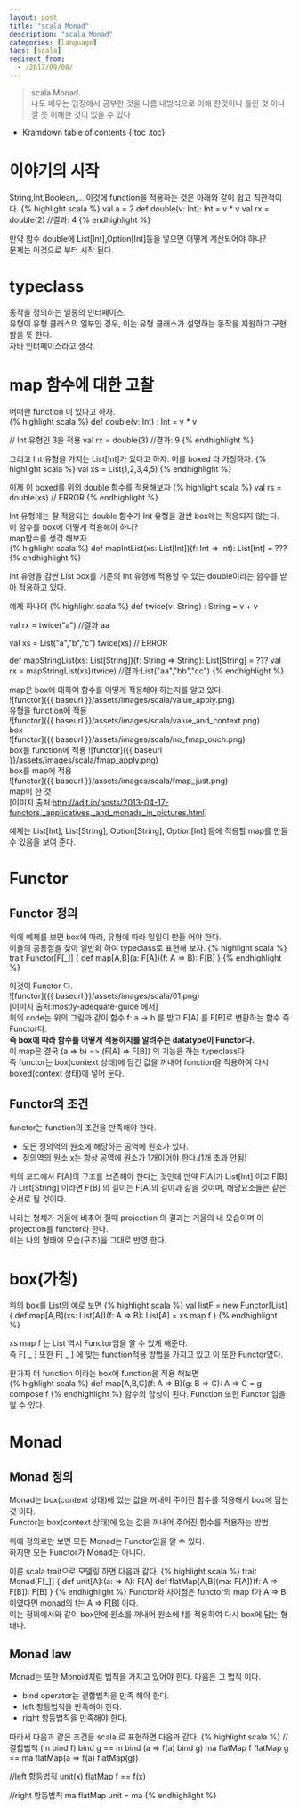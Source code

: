 ```yaml
---
layout: post
title: "scala Monad"
description: "scala Monad"
categories: [language]
tags: [scala]
redirect_from:
  - /2017/09/08/
---
```


> scala Monad.  
> 나도 배우는 입장에서 공부한 것을 나름 내방식으로 이해 한것이니 틀린 것 이나 잘 못 이해한 것이 있을 수 있다  


* Kramdown table of contents
{:toc .toc}

# 이야기의 시작
String,Int,Boolean,... 이것에 function을 적용하는 것은 아래와 같이 쉽고 직관적이다.
{% highlight scala %}
val a = 2
def double(v: Int): Int = v * v
val rx = double(2)
//결과: 4
{% endhighlight %}

만약 함수 double에 List[Int],Option[Int]등을 넣으면 어떻게 계산되어야 하나?  
문제는 이것으로 부터 시작 된다.

# typeclass
동작을 정의하는 일종의 인터페이스.  
유형이 유형 클래스의 일부인 경우, 이는 유형 클래스가 설명하는 동작을 지원하고 구현 함을 뜻 한다.  
자바 인터페이스라고 생각.

# map 함수에 대한 고찰
어떠한 function 이 있다고 하자.  
{% highlight scala %}
def double(v: Int) : Int = v * v

// Int 유형인 3을 적용 
val rx = double(3)
//결과: 9
{% endhighlight %}

그리고 Int 유형을 가지는 List[Int]가 있다고 하자. 이를 boxed 라 가칭하자.
{% highlight scala %}
val xs = List(1,2,3,4,5)
{% endhighlight %}

이제 이 boxed를 위의 double 함수를 적용해보자 
{% highlight scala %}
val rs = double(xs) // ERROR
{% endhighlight %}

Int 유형에는 잘 적용되는 double 함수가 Int 유형을 감싼 box에는 적용되지 않는다.  
이 함수를 box에 어떻게 적용해야 하나?  
map함수를 생각 해보자  
{% highlight scala %}
def mapIntList(xs: List[Int])(f: Int => Int): List[Int] = ???
{% endhighlight %}

Int 유형을 감싼 List box를 기존의 Int 유형에 적용할 수 있는 double이라는 함수를 받아 적용하고 있다.  

예제 하나더
{% highlight scala %}
def twice(v: String) : String = v + v

val rx = twice("a")
//결과 aa

val xs = List("a","b","c")
twice(xs) // ERROR

def mapStringList(xs: List[String])(f: String => String): List[String] = ???
val rx = mapStringList(xs)(twice)
//결과:List("aa","bb","cc")
{% endhighlight %}

map은 box에 대하여 함수를 어떻게 적용해야 하는지를 알고 있다.  
![functor]({{ baseurl }}/assets/images/scala/value_apply.png)  
유형을 function에 적용  
![functor]({{ baseurl }}/assets/images/scala/value_and_context.png)  
box  
![functor]({{ baseurl }}/assets/images/scala/no_fmap_ouch.png)  
box를 function에 적용 
![functor]({{ baseurl }}/assets/images/scala/fmap_apply.png)  
box를 map에 적용  
![functor]({{ baseurl }}/assets/images/scala/fmap_just.png)  
map이 한 것  
[이미지 출처:http://adit.io/posts/2013-04-17-functors,_applicatives,_and_monads_in_pictures.html]  

예제는 List[Int], List[String], Option[String], Option[Int] 등에 적용할 map를 만들 수 있음을 보여 준다.  

# Functor
## Functor 정의
위에 예제를 보면 box에 따라, 유형에 따라 일일이 만들 어야 한다.  
이들의 공통점을 찾아 일반화 하여 typeclass로 표현해 보자.
{% highlight scala %}
trait Functor[F[_]] {
  def map[A,B](a: F[A])(f: A => B): F[B]
}
{% endhighlight %}

이것이 Functor 다.  
![functor]({{ baseurl }}/assets/images/scala/01.png)  
[이미지 출처:mostly-adequate-guide 에서]  
위의 code는 위의 그림과 같이 함수 f: a -> b 를 받고 F[A] 를 F[B]로 변환하는 함수 즉 Functor다.  
__즉 box에 따라 함수를 어떻게 적용하지를 알려주는 datatype이 Functor다.__  
이 map은 결국  (a => b) => (F[A] => F[B]) 의 기능을 하는 typeclass다.  
즉 functor는 box(context 상태)에 담긴 값을 꺼내어 function을 적용하여 다시 boxed(context 상태)에 넣어 둔다.

## Functor의 조건
functor는 function의 조건을 만족해야 한다.  
- 모든 정의역의 원소에 해당하는 공역에 원소가 있다.
- 정의역의 원소 x는 항상 공역에 원소가 1개이어야 한다.(1개 초과 안됨)

위의 코드에서 F[A]의 구조를 보존해야 한다는 것인데 만약 F[A]가 List[Int] 이고 F[B]가 List[String] 이라면 F[B] 의 길이는 F[A]의 길이과 같을 것이며, 해당요소들은 같은 순서로 될 것이다.  

나라는 형체가 거울에 비추어 질때 projection 의 결과는 거울의 내 모습이며 이 projection를 functor라 한다.  
이는 나의 형태에 모습(구조)을 그대로 반영 한다.  

# box(가칭)
위의 box를 List의 예로 보면 
{% highlight scala %}
val listF = new Functor[List] {
	def map[A,B](xs: List[A])(f: A => B): List[A] = xs map f
}
{% endhighlight %}

xs map f 는 List 역시 Functor임을 알 수 있게 해준다.  
즉 F[ _ ] 또한 F[ _ ] 에 맞는 function적용 방법을 가지고 있고 이 또한 Functor였다.

한가지 더 function 이라는 box에 function을 적용 해보면  
{% highlight scala %}
def map[A,B,C](f: A => B)(g: B => C): A => C = g compose f
{% endhighlight %}
함수의 합성이 된다. Function 또한 Functor 임을 알 수 있다.


# Monad
## Monad 정의
Monad는 box(context 상태)에 있는 값을 꺼내어 주어진 함수를 적용해서 box에 담는 것 이다.  
Functor는 box(context 상태)에 있는 값을 꺼내어 주어진 함수를 적용하는 방법  

위에 정의로만 보면 모든 Monad는 Functor임을 알 수 있다.  
하지만 모든 Functor가 Monad는 아니다.  

이른 scala trait으로 모델링 하면 다음과 같다.
{% highlight scala %}
trait Monad[F[_]] {
  def unit[A]:(a: => A): F[A]
  def flatMap[A,B](ma: F[A])(f: A => F[B]): F[B]
}
{% endhighlight %}
Functor와 차이점은 functor의 map f가 A => B 이였다면 monad의 f는 A => F[B] 이다.  
이는 정의에서와 같이 box안에 원소를 꺼내어 원소에 f를 적용하여 다시 box에 담는 형태다.  

## Monad law
Monad는 또한 Monoid처럼 법칙을 가지고 있어야 한다. 다음은 그 법칙 이다.  
- bind operator는 결합법칙을 만족 해야 한다.
- left 항등법칙을 만족해야 한다.
- right 항등법칙을 만족해야 한다.

따라서 다음과 같은 조건을 scala 로 표현하면 다음과 같다.
{% highlight scala %}
//결합법칙 (m bind f) bind g == m bind (a => f(a) bind g)
ma flatMap f flatMap g == ma flatMap(a => f(a) flatMap(g))

//left 항등법칙
unit(x) flatMap f == f(x)

//right 항등법칙
ma flatMap unit = ma
{% endhighlight %}









[^1]: This is a footnote.

[kramdown]: https://kramdown.gettalong.org/
[Simple Texture]: https://github.com/yizeng/jekyll-theme-simple-texture